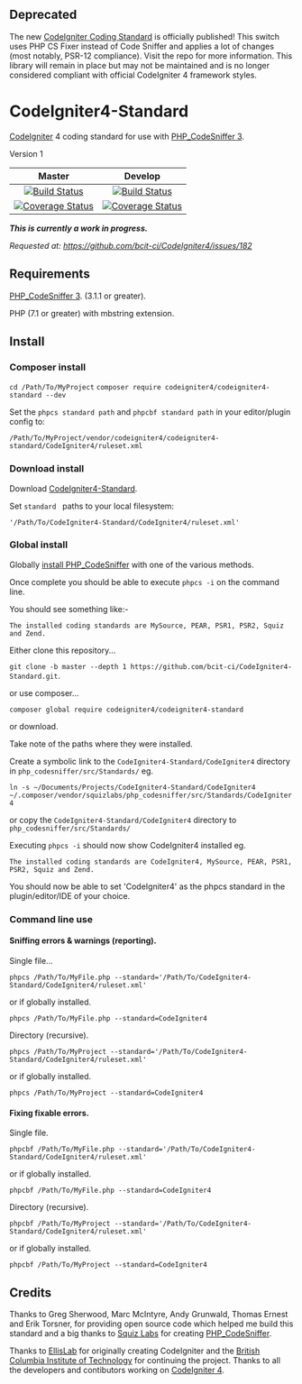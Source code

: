 ## Deprecated

The new [CodeIgniter Coding Standard](https://github.com/CodeIgniter/coding-standard) is officially published!
This switch uses PHP CS Fixer instead of Code Sniffer and applies a lot of changes (most notably, PSR-12 compliance).
Visit the repo for more information. This library will remain in place but may not be maintained and is no longer
considered compliant with official CodeIgniter 4 framework styles.

# CodeIgniter4-Standard

[CodeIgniter](https://codeigniter.com) 4 coding standard for use with [PHP_CodeSniffer 3](https://github.com/squizlabs/PHP_CodeSniffer).

Version 1

| Master | Develop |
| :---: | :---: |
| [![Build Status](https://travis-ci.org/bcit-ci/CodeIgniter4-Standard.svg?branch=master)](https://travis-ci.org/bcit-ci/CodeIgniter4-Standard) | [![Build Status](https://travis-ci.org/bcit-ci/CodeIgniter4-Standard.svg?branch=develop)](https://travis-ci.org/bcit-ci/CodeIgniter4-Standard) |
| [![Coverage Status](https://coveralls.io/repos/github/bcit-ci/CodeIgniter4-Standard/badge.svg?branch=master)](https://coveralls.io/github/bcit-ci/CodeIgniter4-Standard?branch=master) | [![Coverage Status](https://coveralls.io/repos/github/bcit-ci/CodeIgniter4-Standard/badge.svg?branch=develop)](https://coveralls.io/github/bcit-ci/CodeIgniter4-Standard?branch=develop) |

***This is currently a work in progress.***

*Requested at: https://github.com/bcit-ci/CodeIgniter4/issues/182*

## Requirements

[PHP_CodeSniffer 3](https://github.com/squizlabs/PHP_CodeSniffer). (3.1.1 or greater).

PHP (7.1 or greater) with mbstring extension.

## Install

### Composer install

`cd /Path/To/MyProject`
`composer require codeigniter4/codeigniter4-standard --dev`

Set the `phpcs standard path` and `phpcbf standard path` in your editor/plugin config to:

`/Path/To/MyProject/vendor/codeigniter4/codeigniter4-standard/CodeIgniter4/ruleset.xml`

### Download install

Download [CodeIgniter4-Standard](https://github.com/bcit-ci/CodeIgniter4-Standard/archive/v1.0.1.zip).

Set `standard ` paths to your local filesystem:

`'/Path/To/CodeIgniter4-Standard/CodeIgniter4/ruleset.xml'`

### Global install

Globally [install PHP_CodeSniffer](https://github.com/squizlabs/PHP_CodeSniffer/blob/master/README.md) with one of the various methods.

Once complete you should be able to execute `phpcs -i` on the command line.

You should see something like:-

`The installed coding standards are MySource, PEAR, PSR1, PSR2, Squiz and Zend.`

Either clone this repository...

`git clone -b master --depth 1 https://github.com/bcit-ci/CodeIgniter4-Standard.git`.

or use composer...

`composer global require codeigniter4/codeigniter4-standard`

or download.

Take note of the paths where they were installed.

Create a symbolic link to the `CodeIgniter4-Standard/CodeIgniter4` directory in `php_codesniffer/src/Standards/` eg.

`ln -s ~/Documents/Projects/CodeIgniter4-Standard/CodeIgniter4 ~/.composer/vendor/squizlabs/php_codesniffer/src/Standards/CodeIgniter4`

or copy the `CodeIgniter4-Standard/CodeIgniter4` directory to `php_codesniffer/src/Standards/`

Executing `phpcs -i` should now show CodeIgniter4 installed eg.

`The installed coding standards are CodeIgniter4, MySource, PEAR, PSR1, PSR2, Squiz and Zend.`

You should now be able to set 'CodeIgniter4' as the phpcs standard in the plugin/editor/IDE of your choice.

### Command line use

#### Sniffing errors & warnings (reporting).

Single file...

`phpcs /Path/To/MyFile.php --standard='/Path/To/CodeIgniter4-Standard/CodeIgniter4/ruleset.xml'`

or if globally installed.

`phpcs /Path/To/MyFile.php --standard=CodeIgniter4`

Directory (recursive).

`phpcs /Path/To/MyProject --standard='/Path/To/CodeIgniter4-Standard/CodeIgniter4/ruleset.xml'`

or if globally installed.

`phpcs /Path/To/MyProject --standard=CodeIgniter4`

#### Fixing fixable errors.

Single file.

`phpcbf /Path/To/MyFile.php --standard='/Path/To/CodeIgniter4-Standard/CodeIgniter4/ruleset.xml'`

or if globally installed.

`phpcbf /Path/To/MyFile.php --standard=CodeIgniter4`

Directory (recursive).

`phpcbf /Path/To/MyProject --standard='/Path/To/CodeIgniter4-Standard/CodeIgniter4/ruleset.xml'`

or if globally installed.

`phpcbf /Path/To/MyProject --standard=CodeIgniter4`

## Credits

Thanks to Greg Sherwood, Marc McIntyre, Andy Grunwald, Thomas Ernest and Erik Torsner, for providing open source code which helped me build this standard and a big thanks to [Squiz Labs](http://www.squizlabs.com) for creating [PHP_CodeSniffer](https://github.com/squizlabs/PHP_CodeSniffer).

Thanks to [EllisLab](https://ellislab.com) for originally creating CodeIgniter and the [British Columbia Institute of Technology](https://bcit.ca/) for continuing the project. Thanks to all the developers and contibutors working on [CodeIgniter 4](https://github.com/bcit-ci/CodeIgniter4).
